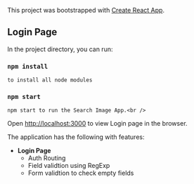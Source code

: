 This project was bootstrapped with [Create React App](https://github.com/facebook/create-react-app).

## Login Page

In the project directory, you can run:

### `npm install`

    to install all node modules

### `npm start`

    npm start to run the Search Image App.<br />

Open [http://localhost:3000](http://localhost:3000) to view Login page in the browser.

The application has the following with features:

- **Login Page**
  - Auth Routing
  - Field validtion using RegExp
  - Form validtion to check empty fields
